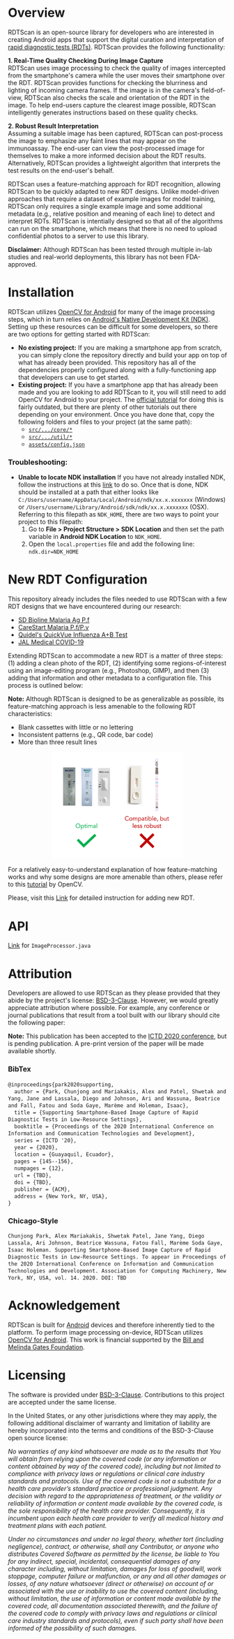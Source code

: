 # Overview
RDTScan is an open-source library for developers who are interested in creating Android apps that support the digital curation and interpretation of [rapid diagnostic tests (RDTs)](https://en.wikipedia.org/wiki/Rapid_diagnostic_test). RDTScan provides the following functionality:

**1. Real-Time Quality Checking During Image Capture**  
RDTScan uses image processing to check the quality of images intercepted from the smartphone's camera while the user moves their smartphone over the RDT. RDTScan provides functions for checking the blurriness and lighting of incoming camera frames. If the image is in the camera's field-of-view, RDTScan also checks the scale and orientation of the RDT in the image. To help end-users capture the clearest image possible, RDTScan intelligently generates instructions based on these quality checks.

**2. Robust Result Interpretation**  
Assuming a suitable image has been captured, RDTScan can post-process the image to emphasize any faint lines that may appear on the immunoassay. The end-user can view the post-processed image for themselves to make a more informed decision about the RDT results. Alternatively, RDTScan provides a lightweight algorithm that interprets the test results on the end-user's behalf.

RDTScan uses a feature-matching approach for RDT recognition, allowing RDTScan to be quickly adapted to new RDT designs. Unlike model-driven approaches that require a dataset of example images for model training, RDTScan only requires a single example image and some additional metadata (e.g., relative position and meaning of each line) to detect and interpret RDTs. RDTScan is intentially designed so that all of the algorithms can run on the smartphone, which means that there is no need to upload confidential photos to a server to use this library.

**Disclaimer:** Although RDTScan has been tested through multiple in-lab studies and real-world deployments, this library has not been FDA-approved.

# Installation
RDTScan utilizes [OpenCV for Android](https://opencv.org/android/) for many of the image processing steps, which in turn relies on [Android's Native Development Kit (NDK)](https://developer.android.com/ndk/). Setting up these resources can be difficult for some developers, so there are two options for getting started with RDTScan:
* **No existing project:** If you are making a smartphone app from scratch, you can simply clone the repository directly and build your app on top of what has already been provided. This repository has all of the dependencies properly configured along with a fully-functioning app that developers can use to get started.
* **Existing project:** If you have a smartphone app that has already been made and you are looking to add RDTScan to it, you will still need to add OpenCV for Android to your project. The [official tutorial](https://docs.opencv.org/2.4/doc/tutorials/introduction/android_binary_package/O4A_SDK.html) for doing this is fairly outdated, but there are plenty of other tutorials out there depending on your environment. Once you have done that, copy the following folders and files to your project (at the same path):
  * [`src/.../core/*`](app/src/main/java/edu/washington/cs/ubicomplab/rdt_reader/core)
  * [`src/.../util/*`](app/src/main/java/edu/washington/cs/ubicomplab/rdt_reader/utils)
  * [`assets/config.json`](app/src/main/assets/config.json)

### Troubleshooting:
* **Unable to locate NDK installation** If you have not already installed NDK, follow the instructions at this [link](https://developer.android.com/studio/projects/install-ndk) to do so. Once that is done, NDK should be installed at a path that either looks like `C:/Users/username/AppData/Local/Android/ndk/xx.x.xxxxxxx` (Windows) or `/Users/username/Library/Android/sdk/ndk/xx.x.xxxxxxx` (OSX). Referring to this filepath as `NDK_HOME`, there are two ways to point your project to this filepath: 
  1. Go to **File > Project Structure > SDK Location** and then set the path variable in **Android NDK Location** to `NDK_HOME`.
  2. Open the `local.properties` file and add the following line: `ndk.dir=NDK_HOME`

# New RDT Configuration
This repository already includes the files needed to use RDTScan with a few RDT designs that we have encountered during our research:
* [SD Bioline Malaria Ag P.f](https://www.alere.com/en/home/product-details/sd-bioline-malaria-ag-pf-hrp-2.html)
* [CareStart Malaria P.f/P.v](http://www.accessbio.net/eng/products/products01_02.asp)
* [Quidel's QuickVue Influenza A+B Test](https://www.quidel.com/immunoassays/rapid-influenza-tests/quickvue-influenza-test)
* [JAL Medical COVID-19](https://www.jalmedical.com/products/covid-19-test-kits/)

Extending RDTScan to accommodate a new RDT is a matter of three steps: (1) adding a clean photo of the RDT, (2) identifying some regions-of-interest using an image-editing program (e.g., Photoshop, GIMP), and then (3) adding that information and other metadata to a configuration file. This process is outlined below:

**Note:** Although RDTScan is designed to be as generalizable as possible, its feature-matching approach is less amenable to the following RDT characteristics:
* Blank cassettes with little or no lettering
* Inconsistent patterns (e.g., QR code, bar code)
* More than three result lines

<center><img src="readme_assets/rdt_examples.png" alt="Examples photographs of RDTs that work well and do not work well with RDTScan" width="300"/></center>

For a relatively easy-to-understand explanation of how feature-matching works and why some designs are more amenable than others, please refer to this [tutorial](https://opencv-python-tutroals.readthedocs.io/en/latest/py_tutorials/py_feature2d/py_features_meaning/py_features_meaning.html) by OpenCV.

Please, visit this [Link](readme_assets/rdt_configuration.md) for detailed instruction for adding new RDT.

# API
[Link](readme_assets/api_imageprocessor.md) for `ImageProcessor.java`

# Attribution
Developers are allowed to use RDTScan as they please provided that they abide by the project's license: [BSD-3-Clause](LICENSE). However, we would greatly appreciate attribution where possible. For example, any conference or journal publications that result from a tool built with our library should cite the following paper:

**Note:** This publication has been accepted to the [ICTD 2020 conference](https://ictd2020.org/), but is pending publication. A pre-print version of the paper will be made available shortly.

### BibTex
```
@inproceedings{park2020supporting,
  author = {Park, Chunjong and Mariakakis, Alex and Patel, Shwetak and Yang, Jane and Lassala, Diego and Johnson, Ari and Wassuna, Beatrice and Fall, Fatou and Soda Gaye, Marème and Holeman, Isaac},
  title = {Supporting Smartphone-Based Image Capture of Rapid Diagnostic Tests in Low-Resource Settings},
  booktitle = {Proceedings of the 2020 International Conference on Information and Communication Technologies and Development},
  series = {ICTD '20},
  year = {2020},
  location = {Guayaquil, Ecuador},
  pages = {145--156},
  numpages = {12},
  url = {TBD},
  doi = {TBD},
  publisher = {ACM},
  address = {New York, NY, USA},
}
```

### Chicago-Style
```
Chunjong Park, Alex Mariakakis, Shwetak Patel, Jane Yang, Diego Lassala, Ari Johnson, Beatrice Wassuna, Fatou Fall, Marème Soda Gaye, Isaac Holeman. Supporting Smartphone-Based Image Capture of Rapid Diagnostic Tests in Low-Resource Settings. To appear in Proceedings of the 2020 International Conference on Information and Communication Technologies and Development. Association for Computing Machinery, New York, NY, USA, vol. 14. 2020. DOI: TBD
```

# Acknowledgement
RDTScan is built for [Android](https://www.android.com/) devices and therefore inherently tied to the platform. To perform image processing on-device, RDTScan utilizes [OpenCV for Android](https://opencv.org/android/). This work is financial supported by the [Bill and Melinda Gates Foundation](https://www.gatesfoundation.org/). 

# Licensing
The software is provided under [BSD-3-Clause](LICENSE). Contributions to this project are accepted under the same license.

In the United States, or any other jurisdictions where they may apply, the following additional disclaimer of warranty and limitation of liability are hereby incorporated into the terms and conditions of the BSD-3-Clause open source license:

*No warranties of any kind whatsoever are made as to the results that You will obtain from relying upon the covered code (or any information or content obtained by way of the covered code), including but not limited to compliance with privacy laws or regulations or clinical care industry standards and protocols. Use of the covered code is not a substitute for a health care provider’s standard practice or professional judgment. Any decision with regard to the appropriateness of treatment, or the validity or reliability of information or content made available by the covered code, is the sole responsibility of the health care provider. Consequently, it is incumbent upon each health care provider to verify all medical history and treatment plans with each patient.*

*Under no circumstances and under no legal theory, whether tort (including negligence), contract, or otherwise, shall any Contributor, or anyone who distributes Covered Software as permitted by the license, be liable to You for any indirect, special, incidental, consequential damages of any character including, without limitation, damages for loss of goodwill, work stoppage, computer failure or malfunction, or any and all other damages or losses, of any nature whatsoever (direct or otherwise) on account of or associated with the use or inability to use the covered content (including, without limitation, the use of information or content made available by the covered code, all documentation associated therewith, and the failure of the covered code to comply with privacy laws and regulations or clinical care industry standards and protocols), even if such party shall have been informed of the possibility of such damages.*
